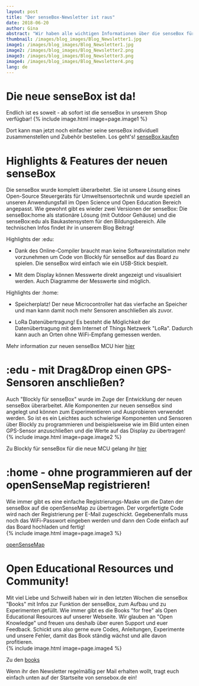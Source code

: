 ```yaml
---
layout: post
title: "Der senseBox-Newsletter ist raus"
date: 2018-06-20
author: Gina
abstract: "Wir haben alle wichtigen Informationen über die senseBox für euch übersichtlich in unserem Newsletter zusammengefasst."
thumbnail: /images/blog_images/Blog_Newsletter1.jpg
image1: /images/blog_images/Blog_Newsletter1.jpg
image2: /images/blog_images/Blog_Newsletter2.png
image3: /images/blog_images/Blog_Newsletter3.png
image4: /images/blog_images/Blog_Newsletter4.png
lang: de
---
```

Die neue senseBox ist da!
============
Endlich ist es soweit - ab sofort ist die senseBox in unserem Shop verfügbar! 
{% include image.html image=page.image1 %}

Dort kann man jetzt noch einfacher seine senseBox individuell zusammenstellen und Zubehör bestellen. Los geht's! 
[senseBox.kaufen](https://www.sensebox.kaufen)


Highlights & Features der neuen senseBox
============
Die senseBox wurde komplett überarbeitet. Sie ist unsere Lösung eines Open-Source Steuergeräts für Umweltsensortechnik und wurde speziell an unseren Anwendungsfall im Open Science und Open Education Bereich angepasst. Wie gewohnt gibt es wieder zwei Versionen der senseBox: Die senseBox:home als stationäre Lösung (mit Outdoor Gehäuse) und die senseBox:edu als Baukastensystem für den Bildungsbereich. Alle technischen Infos findet ihr in unserem Blog Beitrag!

Highlights der :edu:

- Dank des Online-Compiler braucht man keine Softwareinstallation mehr vorzunehmen um Code von Blockly für senseBox auf das Board zu spielen. Die senseBox wird einfach wie ein USB-Stick bespielt.

- Mit dem Display können Messwerte direkt angezeigt und visualisiert werden. Auch Diagramme der Messwerte sind möglich.

Highlights der :home:
- Speicherplatz! Der neue Microcontroller hat das vierfache an Speicher und man kann damit noch mehr Sensoren anschließen als zuvor.

- LoRa Datenübertragung! Es besteht die Möglichkeit der Datenübertragung mit dem Internet of Things Netzwerk "LoRa". Dadurch kann auch an Orten ohne WiFi-Empfang gemessen werden.

Mehr information zur neuen senseBox MCU hier [hier](https://sensebox.de/blog/2018-03-06-senseBox_MCU)


:edu - mit Drag&Drop einen GPS-Sensoren anschließen?
============
Auch "Blockly für senseBox" wurde im Zuge der Entwicklung der neuen senseBox überarbeitet. Alle Komponenten zur neuen senseBox sind angelegt und können zum Experimentieren und Ausprobieren verwendet werden. So ist es ein Leichtes auch schwierige Komponenten und Sensoren über Blockly zu programmieren und beispielsweise wie im Bild unten einen GPS-Sensor anzuschließen und die Werte auf das Display zu übertragen!
{% include image.html image=page.image2 %}

Zu Blockly für senseBox für die neue MCU gelang ihr [hier](https://blockly.sensebox.de/ardublockly/?lang=de&board=sensebox-mcu)

:home - ohne programmieren auf der openSenseMap registrieren!
============
Wie immer gibt es eine einfache Registrierungs-Maske um die Daten der senseBox auf die openSenseMap zu übertragen. Der vorgefertigte Code wird nach der Registrierung per E-Mail zugeschickt. Gegebenenfalls muss noch das WiFi-Passwort eingeben  werden und dann den Code einfach auf das Board hochladen und fertig!   
{% include image.html image=page.image3 %}

[openSenseMap](https://opensensemap.org)


Open Educational Resources und Community!
============
Mit viel Liebe und Schweiß haben wir in den letzten Wochen die senseBox "Books" mit Infos zur Funktion der senseBox, zum Aufbau und zu Experimenten gefüllt. Wie immer gibt es die Books "for free" als Open Educational Resources auf unserer Webseite. Wir glauben an "Open Knowledge" und freuen uns deshalb über euren Support und euer Feedback. Schickt uns also gerne eure Codes, Anleitungen, Experimente und unsere Fehler, damit das Book ständig wächst und alle davon profitieren.   
{% include image.html image=page.image4 %}

Zu den [books](https://sensebox.de/de/books)

Wenn ihr den Newsletter regelmäßig per Mail erhalten wollt, tragt euch einfach unten auf der Startseite von sensebox.de ein!
